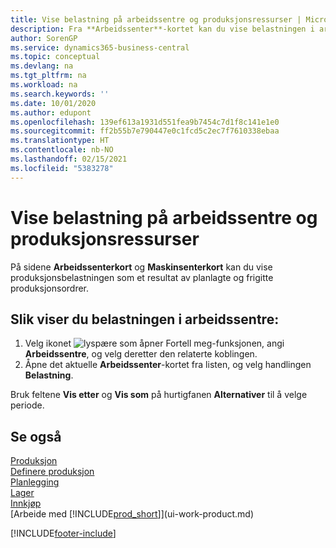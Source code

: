 ```yaml
---
title: Vise belastning på arbeidssentre og produksjonsressurser | Microsoft-dokumentasjon
description: Fra **Arbeidssenter**-kortet kan du vise belastningen i arbeidssentrene som et resultat av frigitte produksjonsordrer.
author: SorenGP
ms.service: dynamics365-business-central
ms.topic: conceptual
ms.devlang: na
ms.tgt_pltfrm: na
ms.workload: na
ms.search.keywords: ''
ms.date: 10/01/2020
ms.author: edupont
ms.openlocfilehash: 139ef613a1931d551fea9b7454c7d1f8c141e1e0
ms.sourcegitcommit: ff2b55b7e790447e0c1fcd5c2ec7f7610338ebaa
ms.translationtype: HT
ms.contentlocale: nb-NO
ms.lasthandoff: 02/15/2021
ms.locfileid: "5383278"
---
```

# <a name="view-load-on-work-and-machine-centers"></a>Vise belastning på arbeidssentre og produksjonsressurser
På sidene **Arbeidssenterkort** og **Maskinsenterkort** kan du vise produksjonsbelastningen som et resultat av planlagte og frigitte produksjonsordrer.    

## <a name="to-view-the-load-on-work-centers"></a>Slik viser du belastningen i arbeidssentre:  
1.  Velg ikonet ![lyspære som åpner Fortell meg-funksjonen](media/ui-search/search_small.png "Fortell hva du vil gjøre"), angi **Arbeidssentre**, og velg deretter den relaterte koblingen.  
2.  Åpne det aktuelle **Arbeidssenter**-kortet fra listen, og velg handlingen **Belastning**.  

Bruk feltene **Vis etter** og **Vis som** på hurtigfanen **Alternativer** til å velge periode.  

## <a name="see-also"></a>Se også  
[Produksjon](production-manage-manufacturing.md)    
[Definere produksjon](production-configure-production-processes.md)  
[Planlegging](production-planning.md)      
[Lager](inventory-manage-inventory.md)  
[Innkjøp](purchasing-manage-purchasing.md)  
[Arbeide med [!INCLUDE[prod_short](includes/prod_short.md)]](ui-work-product.md)


[!INCLUDE[footer-include](includes/footer-banner.md)]